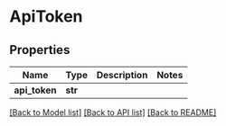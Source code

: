 # ApiToken


## Properties
Name | Type | Description | Notes
------------ | ------------- | ------------- | -------------
**api_token** | **str** |  | 

[[Back to Model list]](../README.md#documentation-for-models) [[Back to API list]](../README.md#documentation-for-api-endpoints) [[Back to README]](../README.md)


